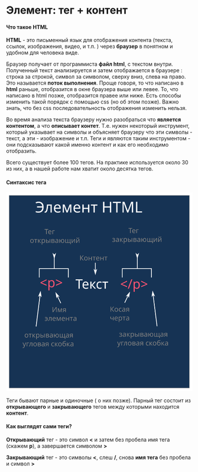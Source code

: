 # Элемент: тег + контент

#### Что такое HTML

**HTML** - это письменный язык для отображения контента (текста, ссылок,
изображения, видео, и т.п. ) через **браузер** в понятном и удобном для человека
виде.

Браузер получает от программиста **файл html**, с текстом внутри. Полученный
текст анализируется и затем отображается в браузере : строка за строкой, символ
за символом, сверху вниз, слева на право. Это называется **поток выполнения**.
Проще говоря, то что написано в **html** раньше, отобразится в окне браузера
выше или левее. То, что написано в html позже, отобразится правее или ниже. Есть
способы изменить такой порядок с помощью css (но об этом позже). Важно знать,
что без css последовательность отображения изменить нельзя.

Во время анализа текста браузеру нужно разобраться что **является контентом**, а
что **описывает контет**. Т.е. нужен некоторый инструмент, который указывает на
символы и объясняет браузеру что эти символы - текст, а эти - изображение и т.п.
Теги и являются таким инструментом - они подсказывают какой именно контент и как
его необходимо отобразить.

Всего существует более 100 тегов. На практике используется около 30 из них, а в
нашей работе нам хватит около десятка тегов.

#### Синтаксис тега

![синтаксис тега](./code/html-0-1/tag.svg)

Теги бывают парные и одиночные ( о них позже). Парный тег состоит из
**открывающего** и **закрывающего** тегов между которыми находится **контент**.

#### Как выглядят сами теги?

**Открывающий** тег - это символ **<** и затем без пробела имя тега (скажем
**p**), а завершается символом **>**

**Закрывающий** тег - это символы **<**, слеш **/**, снова **имя тега** без
пробела и символ **>**
